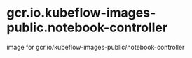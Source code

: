 # gcr.io.kubeflow-images-public.notebook-controller
image for gcr.io/kubeflow-images-public/notebook-controller
